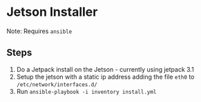 # Jetson Installer
Note: Requires `ansible`

## Steps
1. Do a Jetpack install on the Jetson - currently using jetpack 3.1
2. Setup the jetson with a static ip address adding the file `eth0` to `/etc/network/interfaces.d/`
3. Run `ansible-playbook -i inventory install.yml`
